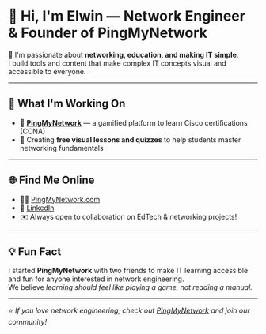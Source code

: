# 👋 Hi, I'm Elwin — Network Engineer & Founder of PingMyNetwork

🎯 I'm passionate about **networking, education, and making IT simple**.  
I build tools and content that make complex IT concepts visual and accessible to everyone.

---

## 🚀 What I'm Working On

- 🧩 **[PingMyNetwork](https://pingmynetwork.com)** — a gamified platform to learn Cisco certifications (CCNA)
- 🧠 Creating **free visual lessons and quizzes** to help students master networking fundamentals

---

## 🌐 Find Me Online

- 🧑‍💻 [PingMyNetwork.com](https://pingmynetwork.com)  
- 💼 [LinkedIn](https://www.linkedin.com/in/elwinberrar/)  
- ✉️ Always open to collaboration on EdTech & networking projects!

---

## 💡 Fun Fact
I started **PingMyNetwork** with two friends to make IT learning accessible and fun for anyone interested in network engineering.  
We believe *learning should feel like playing a game, not reading a manual.*

---

⭐ *If you love network engineering, check out [PingMyNetwork](https://pingmynetwork.com) and join our community!*
